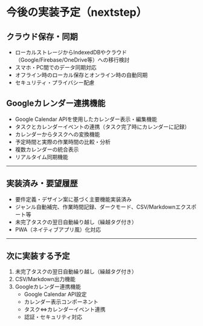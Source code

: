 # 今後の実装予定（nextstep）

## クラウド保存・同期
- ローカルストレージからIndexedDBやクラウド（Google/Firebase/OneDrive等）への移行検討
- スマホ・PC間でのデータ同期対応
- オフライン時のローカル保存とオンライン時の自動同期
- セキュリティ・プライバシー配慮

## Googleカレンダー連携機能
- Google Calendar APIを使用したカレンダー表示・編集機能
- タスクとカレンダーイベントの連携（タスク完了時にカレンダーに記録）
- カレンダーからタスクへの変換機能
- 予定時間と実際の作業時間の比較・分析
- 複数カレンダーの統合表示
- リアルタイム同期機能

---

## 実装済み・要望履歴
- 要件定義・デザイン案に基づく主要機能実装済み
- ジャンル自動補完、作業時間記録、ダークモード、CSV/Markdownエクスポート等
- 未完了タスクの翌日自動繰り越し（繰越タグ付き）
- PWA（ネイティブアプリ風）化対応

---

## 次に実装する予定
1. 未完了タスクの翌日自動繰り越し（繰越タグ付き）
2. CSV/Markdown出力機能
3. Googleカレンダー連携機能
   - Google Calendar API設定
   - カレンダー表示コンポーネント
   - タスク⇔カレンダーイベント連携
   - 認証・セキュリティ対応 